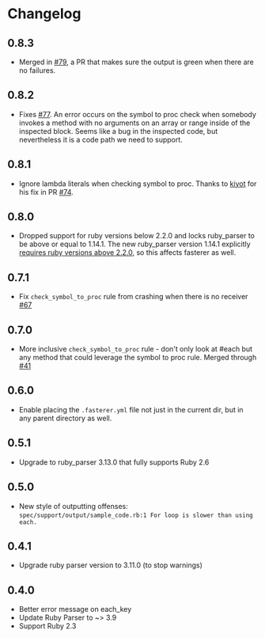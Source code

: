 # Changelog

## 0.8.3

- Merged in [#79](https://github.com/DamirSvrtan/fasterer/pull/79), a PR that makes sure the output is green when there are no failures.

## 0.8.2

- Fixes [#77](https://github.com/DamirSvrtan/fasterer/issues/77). An error occurs on the symbol to proc check when somebody invokes a method with no arguments on an array or range inside of the inspected block. Seems like a bug in the inspected code, but nevertheless it is a code path we need to support.

## 0.8.1

- Ignore lambda literals when checking symbol to proc. Thanks to [kiyot](https://github.com/kiyot) for his fix in PR [#74](https://github.com/DamirSvrtan/fasterer/pull/74).

## 0.8.0

- Dropped support for ruby versions below 2.2.0 and locks ruby_parser to be above or equal to 1.14.1. The new ruby_parser version 1.14.1 explicitly [requires ruby versions above 2.2.0](https://github.com/seattlerb/ruby_parser/issues/298#issuecomment-539795933), so this affects fasterer as well.

## 0.7.1

- Fix `check_symbol_to_proc` rule from crashing when there is no receiver [#67](https://github.com/DamirSvrtan/fasterer/pull/67)

## 0.7.0

- More inclusive `check_symbol_to_proc` rule - don't only look at #each but any method that could leverage the symbol to proc rule. Merged through [#41](https://github.com/DamirSvrtan/fasterer/pull/41)

## 0.6.0

- Enable placing the `.fasterer.yml` file not just in the current dir, but in any parent directory as well.

## 0.5.1

- Upgrade to ruby_parser 3.13.0 that fully supports Ruby 2.6

## 0.5.0

- New style of outputting offenses: `spec/support/output/sample_code.rb:1 For loop is slower than using each.`

## 0.4.1
- Upgrade ruby parser version to 3.11.0 (to stop warnings)

## 0.4.0
- Better error message on each_key
- Update Ruby Parser to ~> 3.9
- Support Ruby 2.3
